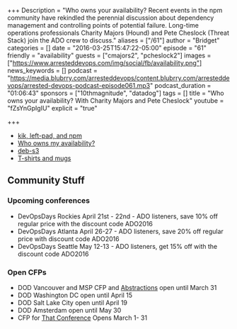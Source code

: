 +++
Description = "Who owns your availability? Recent events in the npm community have rekindled the perennial discussion about dependency management and controlling points of potential failure. Long-time operations professionals Charity Majors (Hound) and Pete Cheslock (Threat Stack) join the ADO crew to discuss."
aliases = ["/61"]
author = "Bridget"
categories = []
date = "2016-03-25T15:47:22-05:00"
episode = "61"
friendly = "availability"
guests = ["cmajors2", "pcheslock2"]
images = ["https://www.arresteddevops.com/img/social/fb/availability.png"]
news_keywords = []
podcast = "https://media.blubrry.com/arresteddevops/content.blubrry.com/arresteddevops/arrested-devops-podcast-episode061.mp3"
podcast_duration = "01:06:43"
sponsors = ["10thmagnitude", "datadog"]
tags = []
title = "Who owns your availability? With Charity Majors and Pete Cheslock"
youtube = "fZsYnGpIgIU"
explicit = "true"

+++

* [kik, left-pad, and npm](http://blog.npmjs.org/post/141577284765/kik-left-pad-and-npm)
* [Who owns my availability?](http://www.whoownsmyavailability.com/)
* [deb-s3](https://github.com/krobertson/deb-s3)
* [T-shirts and mugs](http://store.arresteddevops.com)

## Community Stuff

### Upcoming conferences
* DevOpsDays Rockies April 21st - 22nd - ADO listeners, save 10% off regular price with the discount code ADO2016
* DevOpsDays Atlanta April 26-27 - ADO listeners, save 20% off regular price with discount code ADO2016
* DevOpsDays Seattle May 12-13 - ADO listeners, get 15% off with the discount code ADO2016
### Open CFPs
* DOD Vancouver and MSP CFP and [Abstractions](http://www.wikicfp.com/cfp/servlet/event.showcfp?eventid=52700&copyownerid=86229) open until March 31
* DOD Washington DC open until April 15
* DOD Salt Lake City open until April 19
* DOD Amsterdam open until May 30
* CFP for [That Conference](https://www.thatconference.com/) Opens March 1- 31

